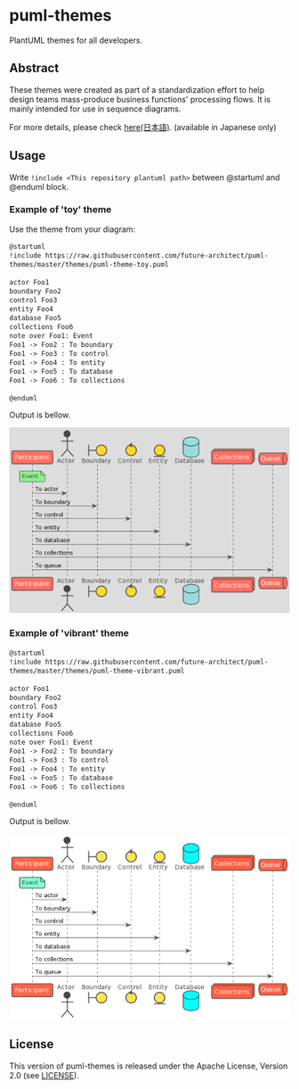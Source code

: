 # puml-themes

PlantUML themes for all developers. 

## Abstract

These themes were created as part of a standardization effort to help design teams mass-produce business functions' processing flows. It is mainly intended for use in sequence diagrams.

For more details, please check [here(日本語)](https://future-architect.github.io/articles/20200203/). (available in Japanese only)

## Usage

Write `!include <This repository plantuml path>` between @startuml and @enduml block.

### Example of 'toy' theme

Use the theme from your diagram:

```
@startuml 
!include https://raw.githubusercontent.com/future-architect/puml-themes/master/themes/puml-theme-toy.puml

actor Foo1
boundary Foo2
control Foo3
entity Foo4
database Foo5
collections Foo6
note over Foo1: Event
Foo1 -> Foo2 : To boundary
Foo1 -> Foo3 : To control
Foo1 -> Foo4 : To entity
Foo1 -> Foo5 : To database
Foo1 -> Foo6 : To collections

@enduml
```

Output is bellow.

![](example/example_toy.png)


### Example of 'vibrant' theme

```
@startuml 
!include https://raw.githubusercontent.com/future-architect/puml-themes/master/themes/puml-theme-vibrant.puml

actor Foo1
boundary Foo2
control Foo3
entity Foo4
database Foo5
collections Foo6
note over Foo1: Event
Foo1 -> Foo2 : To boundary
Foo1 -> Foo3 : To control
Foo1 -> Foo4 : To entity
Foo1 -> Foo5 : To database
Foo1 -> Foo6 : To collections

@enduml
```

Output is bellow.

![](example/example_vibrant.png)



## License
This version of puml-themes is released under the Apache License, Version 2.0 (see [LICENSE](https://github.com/future-architect/puml-themes/blob/master/LICENSE)).
